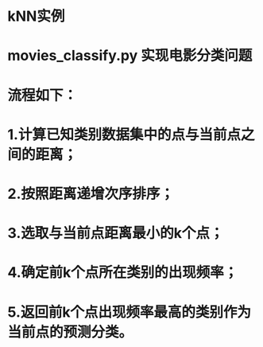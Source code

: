 # kNN实例  
# movies_classify.py 实现电影分类问题  
# 流程如下：  
# 1.计算已知类别数据集中的点与当前点之间的距离；  
# 2.按照距离递增次序排序；  
# 3.选取与当前点距离最小的k个点；  
# 4.确定前k个点所在类别的出现频率；  
# 5.返回前k个点出现频率最高的类别作为当前点的预测分类。